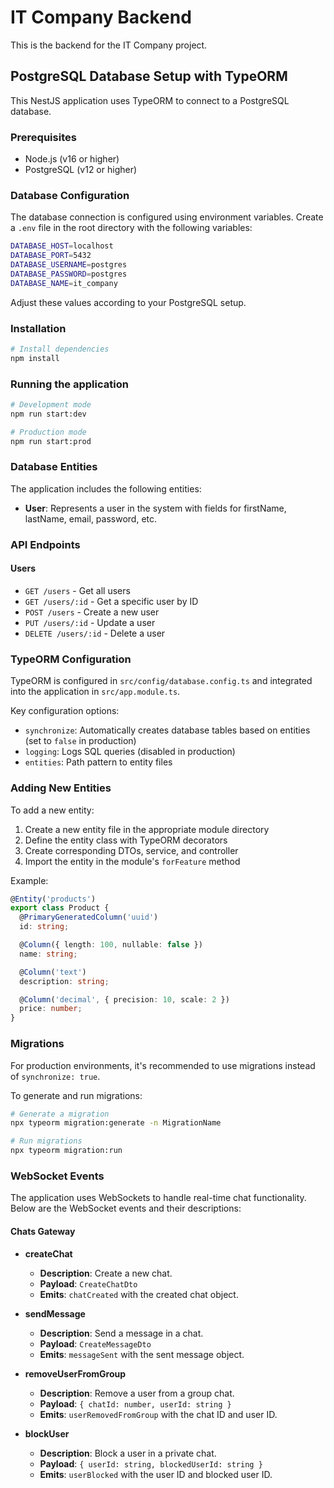 # IT Company Backend

This is the backend for the IT Company project.

## PostgreSQL Database Setup with TypeORM

This NestJS application uses TypeORM to connect to a PostgreSQL database.

### Prerequisites

- Node.js (v16 or higher)
- PostgreSQL (v12 or higher)

### Database Configuration

The database connection is configured using environment variables. Create a `.env` file in the root directory with the following variables:

```bash
DATABASE_HOST=localhost
DATABASE_PORT=5432
DATABASE_USERNAME=postgres
DATABASE_PASSWORD=postgres
DATABASE_NAME=it_company
```

Adjust these values according to your PostgreSQL setup.

### Installation

```bash
# Install dependencies
npm install
```

### Running the application

```bash
# Development mode
npm run start:dev

# Production mode
npm run start:prod
```

### Database Entities

The application includes the following entities:

- **User**: Represents a user in the system with fields for firstName, lastName, email, password, etc.

### API Endpoints

#### Users

- `GET /users` - Get all users
- `GET /users/:id` - Get a specific user by ID
- `POST /users` - Create a new user
- `PUT /users/:id` - Update a user
- `DELETE /users/:id` - Delete a user

### TypeORM Configuration

TypeORM is configured in `src/config/database.config.ts` and integrated into the application in `src/app.module.ts`.

Key configuration options:

- `synchronize`: Automatically creates database tables based on entities (set to `false` in production)
- `logging`: Logs SQL queries (disabled in production)
- `entities`: Path pattern to entity files

### Adding New Entities

To add a new entity:

1. Create a new entity file in the appropriate module directory
2. Define the entity class with TypeORM decorators
3. Create corresponding DTOs, service, and controller
4. Import the entity in the module's `forFeature` method

Example:

```typescript
@Entity('products')
export class Product {
  @PrimaryGeneratedColumn('uuid')
  id: string;

  @Column({ length: 100, nullable: false })
  name: string;

  @Column('text')
  description: string;

  @Column('decimal', { precision: 10, scale: 2 })
  price: number;
}
```

### Migrations

For production environments, it's recommended to use migrations instead of `synchronize: true`.

To generate and run migrations:

```bash
# Generate a migration
npx typeorm migration:generate -n MigrationName

# Run migrations
npx typeorm migration:run
```

### WebSocket Events

The application uses WebSockets to handle real-time chat functionality. Below are the WebSocket events and their descriptions:

#### Chats Gateway

- **createChat**
  - **Description**: Create a new chat.
  - **Payload**: `CreateChatDto`
  - **Emits**: `chatCreated` with the created chat object.

- **sendMessage**
  - **Description**: Send a message in a chat.
  - **Payload**: `CreateMessageDto`
  - **Emits**: `messageSent` with the sent message object.

- **removeUserFromGroup**
  - **Description**: Remove a user from a group chat.
  - **Payload**: `{ chatId: number, userId: string }`
  - **Emits**: `userRemovedFromGroup` with the chat ID and user ID.

- **blockUser**
  - **Description**: Block a user in a private chat.
  - **Payload**: `{ userId: string, blockedUserId: string }`
  - **Emits**: `userBlocked` with the user ID and blocked user ID.
